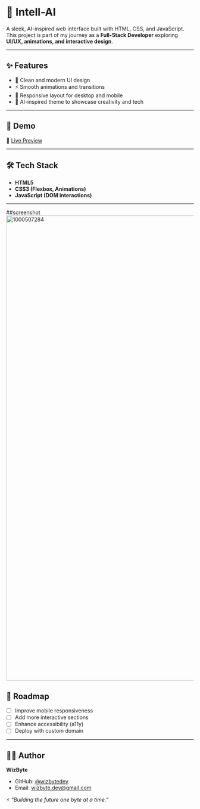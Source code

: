 # 🤖 Intell-AI  

A sleek, AI-inspired web interface built with HTML, CSS, and JavaScript.  
This project is part of my journey as a **Full-Stack Developer** exploring **UI/UX, animations, and interactive design**.  

---

## ✨ Features
- 🎨 Clean and modern UI design  
- ⚡ Smooth animations and transitions  
- 📱 Responsive layout for desktop and mobile  
- 🧠 AI-inspired theme to showcase creativity and tech  

---

## 🚀 Demo
🔗 [Live Preview](https://wizbytedev.github.io/Intell-AI/)  

---

## 🛠️ Tech Stack
- **HTML5**  
- **CSS3 (Flexbox, Animations)**  
- **JavaScript (DOM interactions)**  

---

##screenshot 
<img width="720" height="1248" alt="1000507284" src="https://github.com/user-attachments/assets/cbb350e6-69fd-4e1e-a442-a09f0f9e70b2" />


## 📌 Roadmap
- [ ] Improve mobile responsiveness  
- [ ] Add more interactive sections  
- [ ] Enhance accessibility (a11y)  
- [ ] Deploy with custom domain  

---

## 👨‍💻 Author
**WizByte**  
- GitHub: [@wizbytedev](https://github.com/wizbytedev)  
- Email: wizbyte.dev@gmail.com  

⚡ *“Building the future one byte at a time.”*
